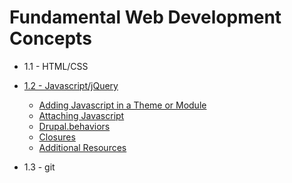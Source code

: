 # Fundamental Web Development Concepts

- 1.1 - HTML/CSS
- [1.2 - Javascript/jQuery](1.2-javascript-jquery.md)
  - [Adding Javascript in a Theme or Module](1.2-javascript-jquery.md#adding-javascript-libraries)
  - [Attaching Javascript](1.2-javascript-jquery.md#attaching-javascript)
  - [Drupal.behaviors](1.2-javascript-jquery.md#drupalbehaviors)
  - [Closures](1.2-javascript-jquery.md#closures)
  - [Additional Resources](1.2-javascript-jquery.md#additional-resources)

- 1.3 - git
